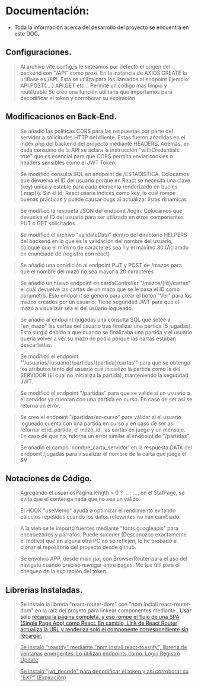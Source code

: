 # Documentación:
 - Toda la información acerca del desarrollo del proyecto se encuentra en este DOC.

## Configuraciones.
> Al archivo vite.config.js le seteamos por defecto el origen del backend con "/API" como proxi. En la instancia de AXIOS.CREATE la urlBase es /API. Esta se utiliza para los llamados al endpoint
    Ejemplo: API.POST(....)
             API.GET
             etc...
 > Permite un código más limpio y reutilizable
 > Se creo una función utilitaria que importamos para decodificar el token y corroborar su expiración

## Modificaciones en Back-End.
> Se añadió las políticas CORS para las respuestas por parte del servidor a solicitudes HTTP del cliente. Estas fueron añadidas en el index.php del backend del proyecto mediante HEADERS. Además, en cada consumo de la API se aclara la instrucción "withCredentials: true" que es esencial para que CORS permita enviar cookies o headers sensibles como el JWT Token.

> Se modificó consulta SQL en endpoint de /ESTADISTICA. Colocamos que devuelva el ID del usuario porque en React se necesita una clave (key) única y estable para cada elemento renderizado en bucles (.map()).
 > Sin el id: React usaría índices como key, lo cual rompe buenas prácticas y puede causar bugs al actualizar listas dinámicas

> Se modificó la respueta JSON del endpoint /login. Colocamos que devuelva el ID del usuario para ser utilizado en otros componentes PUT o GET solicitados.

> Se modificó el archivo "validateData" dentro del directorio HELPERS del backend en lo que es la validación del nombre del usuario, coloqué que el mínimo de caracteres sea 1 y el máximo 30 (Aclarado en enunciado de /registro con react)

> Se añadió una conidición al endpoint PUT y POST de /mazos para que el nombre del mazo no sea mayor a 20 caracterés

> Se añadió un nuevo endpoint en cardsController "/mazos/{id}/cartas" el cuál devuelve las cartas de un mazo que se le pasa el ID como parametro. Este endpoint se generó para crear el botón "Ver" para los mazos creados por un usuario. Tiene seguridad JWT para que el mazó a visualizar sea el del usuario logueado.

> Se añadió al endpoint /jugadas una consulta SQL que seteé a "en_mazo" las cartas del usuario tras finalizar una partida (5 jugadas). Esto surgió debido a que cuando se finalizaba una partida y el usuario queria volver a ver su mazo no podia porque las cartas estaban descartadas.

> Se modificó el endpoint "'/usuarios/{usuario}/partidas/{partida}/cartas'" para que se obtenga los atributos tanto del usuario que inicializo la partida como la del SERVIDOR (El cual no inicializa la partida), manteniendo la seguridad JWT.

> Se modificó el endpoint "/partidas" para que se valide si un usuario o el servidor ya cuentan con una partida en curso. En caso de ser así se retorna un error.

> Se creo el endpoint "/partidas/en-curso" para válidar si el usuario logueado cuenta con una partida en curso y en caso de ser así retornar el id_partida, el mazo_id, las cartas en juego y un mensaje. En caso de que no, retorna un error similar al endpoint de "/partidas".

> Se añadio el campo 'nombre_carta_servidor' en la respuesta DATA del endpoint /jugadas para visualizar el nombre de la carta que juega el SV

## Notaciones de Código.
> Agregando el usuariosPagina.length > 0 ? ... : ..., en el StatPage, se evita que el <tbody> contenga nada que no sea un <tr> válido.

> El HOOK "useMemo" ayuda a optimizar el rendimiento evitando cálculos repetidos cuando los datos relevantes no han cambiado.

> A la web se le importó fuentes mediante "fonts.googleapis" para encabezados y párrafos. Puede suceder (Desconozco exactamente el mótivo) que en alguna otra PC no se reflejen, lo he probado al clonar el repositorio del proyecto desde github.

> Se envolvió APP, desde main.jsx, con BrowserRouter para el uso del navigate cuando preciso navegar entre pages. Me fue útil para el chequeo de la expiración del token.

## Librerias Instaladas.
> Se instaló la libreria "react-router-dom" con "npm install react-router-dom" en la raíz del proyeto para linkear componentes mediante <a Link to...>.
 > Usar solo <a href=""> recarga la página completa, y eso rompe el flujo de una SPA (Single Page App) como React. En cambio, Link de React Router actualiza la URL y renderiza solo el componente correspondiente sin recargar.

> Se instaló "toastify" mediante "npm install react-toastify", libreria de ventanas emergentes. Lo utilizan endpoints como:
 > Login
 > Registro
 > Update

> Se instalo "jwt_decode" para decodificar el token y así corroborar su "EXP" (Expiración)